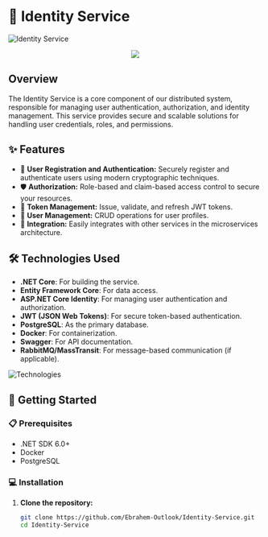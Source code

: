 # 🚀 Identity Service

![Identity Service]()

<p align="center">
  <img src="https://home.microsoftpersonalcontent.com/contentstorage/coJsE0OdIkqu2uEOCncHOQAAAAAAAAAAdy2NUxEDDbk/_layouts/15/download.aspx?UniqueId=659de661-d226-439b-a875-9f26d4ae64b0&Translate=false&tempauth=v1e.eyJzaXRlaWQiOiJlZjI2MzViMC05N2IwLTQ1NzEtOTExNS0yZTRiNWNjMWZlNWUiLCJhcHBfZGlzcGxheW5hbWUiOiJEZXNpZ25lciIsImFwcGlkIjoiNWUyNzk1ZTMtY2U4Yy00Y2ZiLWIzMDItMzVmZTVjZDAxNTk3IiwiYXVkIjoiMDAwMDAwMDMtMDAwMC0wZmYxLWNlMDAtMDAwMDAwMDAwMDAwL2hvbWUubWljcm9zb2Z0cGVyc29uYWxjb250ZW50LmNvbUA5MTg4MDQwZC02YzY3LTRjNWItYjExMi0zNmEzMDRiNjZkYWQiLCJleHAiOiIxNzIxMTYxNjkwIn0.6wrL95_iCw9HqBOUXvxbV4Onp1pW1uOXdyOjLgfq5bHr_xo6FvdqFlcUEaM9XB5VTc5X6MhYxgjwHfGbslthbK99jkqbAI1Zk5__WV4a7hZoI-9LFcv8WmfUTPAF6BZWGVIKkNjKa3y93WzKSFzx80J21s_cTX3VUOJgD4yn9YehEnyE8U2iTWWg1ZQzwAh-E3ZttvrxGvrrbYK4HGv2j-h5MnWUEJfAsj8j3MxVqkCo9mHK8UcNqfNz9UrSDnA1TqUF5CUUzhBG1ObMB-kYxM_pjU-VCMu6v9ehDzH2-KlEoUTkbqI1eEfdQ8Cmceol659qp_qWwEK2N1KhASwPgORkF4WzZ6WSdxOWM_Z7PQouic5fWZ008b9DLut_rSM7Zk6e4BSrrEPGUFUYme1XljhmBaeQbKEdWicozKZqHHY.CHTM-_66m6-LuyIq60_wF1xul1YPA-hfshLJPMYVt20&ApiVersion=2.1"/>
</p>

## Overview

The Identity Service is a core component of our distributed system, responsible for managing user authentication, authorization, and identity management. This service provides secure and scalable solutions for handling user credentials, roles, and permissions.

## ✨ Features

- 🔐 **User Registration and Authentication:** Securely register and authenticate users using modern cryptographic techniques.
- 🛡️ **Authorization:** Role-based and claim-based access control to secure your resources.
- 🧩 **Token Management:** Issue, validate, and refresh JWT tokens.
- 👤 **User Management:** CRUD operations for user profiles.
- 🔗 **Integration:** Easily integrates with other services in the microservices architecture.

## 🛠️ Technologies Used

- **.NET Core**: For building the service.
- **Entity Framework Core**: For data access.
- **ASP.NET Core Identity**: For managing user authentication and authorization.
- **JWT (JSON Web Tokens)**: For secure token-based authentication.
- **PostgreSQL**: As the primary database.
- **Docker**: For containerization.
- **Swagger**: For API documentation.
- **RabbitMQ/MassTransit**: For message-based communication (if applicable).

![Technologies](https://home.microsoftpersonalcontent.com/contentstorage/coJsE0OdIkqu2uEOCncHOQAAAAAAAAAAdy2NUxEDDbk/_layouts/15/download.aspx?UniqueId=8ff40277-91de-4ae5-9dcb-195fc4a432b0&Translate=false&tempauth=v1e.eyJzaXRlaWQiOiJlZjI2MzViMC05N2IwLTQ1NzEtOTExNS0yZTRiNWNjMWZlNWUiLCJhcHBfZGlzcGxheW5hbWUiOiJEZXNpZ25lciIsImFwcGlkIjoiNWUyNzk1ZTMtY2U4Yy00Y2ZiLWIzMDItMzVmZTVjZDAxNTk3IiwiYXVkIjoiMDAwMDAwMDMtMDAwMC0wZmYxLWNlMDAtMDAwMDAwMDAwMDAwL2hvbWUubWljcm9zb2Z0cGVyc29uYWxjb250ZW50LmNvbUA5MTg4MDQwZC02YzY3LTRjNWItYjExMi0zNmEzMDRiNjZkYWQiLCJleHAiOiIxNzIxMTU3NzE4In0.WDY2ZBTpJIx94CTaVS4pIECvHrM_tcZhnNPxS_xTEIv0ZIPU5pnBFWV006ZGKxye6vmpgdVaFMw3rwG4AS6E2uCdq_-FpWZGnWNXREte5qNH11Ju8TYvWQCcWwDr0nYWfUticFMT-Dz9TA2kyHNECPXA7_jtihH3Wmk_QrCBlT4D9UKvlW9BpEJnoMwEcUHMVnOxcJA0PZiRaJ3BOBtZ9KCljuinuLJYqhvILRdoHtD4IptUPeZyDB-qWSsr6DUwHMygUsFGRx4e_pf6n-ZxF64AQdMCwqgQteVcJX9S1_43DCkpNSI5o3tcTdaCpUDF01glxt1W0eBVlY4_rSXNv15qAejxi_DZ1XNwl8GAUyWvbxz4XG32JhxUu_BrPMA4WGo11tlZPeGr3s_9Qe5ve2CafqyyunFSdNcnVzruWo8.OLH6VKozCmIRrRp7iLI-LqTEa69eOfWDv6L0GtZ0bSg&ApiVersion=2.1)

## 🚀 Getting Started

### 📋 Prerequisites

- .NET SDK 6.0+
- Docker
- PostgreSQL

### 💻 Installation

1. **Clone the repository:**
   ```sh
   git clone https://github.com/Ebrahem-Outlook/Identity-Service.git
   cd Identity-Service
